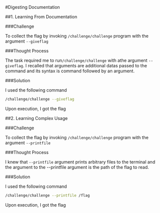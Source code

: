 #Digesting Documentation

##1. Learning From Documentation

###Challenge

To collect the flag by invoking `/challenge/challenge` program with the argument `--giveflag`

###Thought Process

The task required me to run`/challenge/challenge` with athe argument `--giveflag`. I recalled that arguments are additional datas passed to the command and its syntax is command followed by an argument.

###Solution

I used the following command
```bash
/challenge/challenge --giveflag
```
Upon execution, I got the flag

##2. Learning Complex Usage

###Challenge

To collect the flag by invoking `/challenge/challenge` program with the argument `--printfile`

###Thought Process

I knew that `--printfile` argument prints arbitrary files to the terminal and the argument to the --printfile argument is the path of the flag to read.

###Solution

I used the following command
```bash
/challenge/challenge --printfile /flag
```
Upon execution, I got the flag
